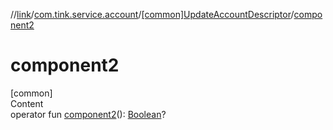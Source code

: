 //[link](../../index.md)/[com.tink.service.account](../index.md)/[[common]UpdateAccountDescriptor](index.md)/[component2](component2.md)



# component2  
[common]  
Content  
operator fun [component2](component2.md)(): [Boolean](https://kotlinlang.org/api/latest/jvm/stdlib/kotlin/-boolean/index.html)?  



